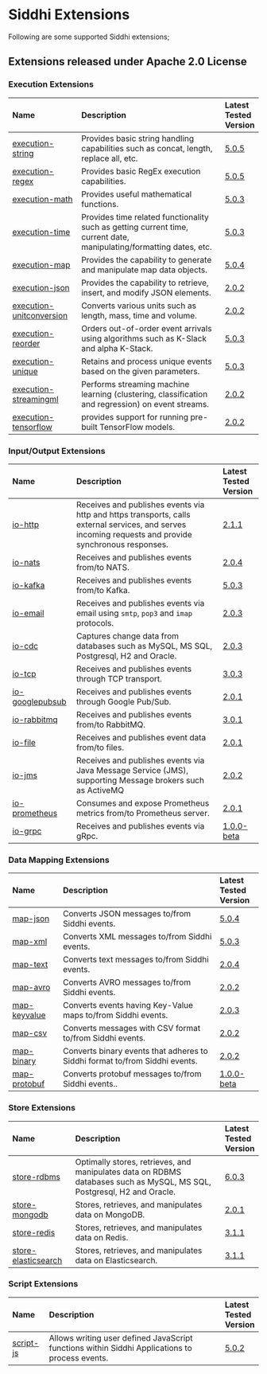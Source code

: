 # Siddhi Extensions

Following are some supported Siddhi extensions;

## Extensions released under Apache 2.0 License

### Execution Extensions

Name | Description | Latest <br/>Tested <br/>Version 
:-- | :-- | :--
<a target="_blank" href="https://siddhi-io.github.io/siddhi-execution-string">execution-string</a> | Provides basic string handling capabilities such as concat, length, replace all, etc. | [5.0.5](https://mvnrepository.com/artifact/io.siddhi.extension.execution.string/siddhi-execution-string/5.0.5)
<a target="_blank" href="https://siddhi-io.github.io/siddhi-execution-regex">execution-regex</a> | Provides basic RegEx execution capabilities. | [5.0.5](https://mvnrepository.com/artifact/io.siddhi.extension.execution.regex/siddhi-execution-regex/5.0.5)
<a target="_blank" href="https://siddhi-io.github.io/siddhi-execution-math">execution-math</a> | Provides useful mathematical functions. | [5.0.3](https://mvnrepository.com/artifact/io.siddhi.extension.execution.math/siddhi-execution-math/5.0.3)
<a target="_blank" href="https://siddhi-io.github.io/siddhi-execution-time">execution-time</a> | Provides time related functionality such as getting current time, current date, manipulating/formatting dates, etc. | [5.0.3](https://mvnrepository.com/artifact/io.siddhi.extension.execution.time/siddhi-execution-time/5.0.3)
<a target="_blank" href="https://siddhi-io.github.io/siddhi-execution-map">execution-map</a> | Provides the capability to generate and manipulate map data objects. | [5.0.4](https://mvnrepository.com/artifact/io.siddhi.extension.execution.map/siddhi-execution-map/5.0.4)
<a target="_blank" href="https://siddhi-io.github.io/siddhi-execution-json">execution-json</a> | Provides the capability to retrieve, insert, and modify JSON elements. | [2.0.2](https://mvnrepository.com/artifact/io.siddhi.extension.execution.json/siddhi-execution-json/2.0.2)
<a target="_blank" href="https://siddhi-io.github.io/siddhi-execution-unitconversion">execution-unitconversion</a> | Converts various units such as length, mass, time and volume. | [2.0.2](https://mvnrepository.com/artifact/io.siddhi.extension.execution.unitconversion/siddhi-execution-unitconversion/2.0.2)
<a target="_blank" href="https://siddhi-io.github.io/siddhi-execution-reorder">execution-reorder</a> | Orders out-of-order event arrivals using algorithms such as K-Slack and alpha K-Stack. |  [5.0.3](https://mvnrepository.com/artifact/io.siddhi.extension.execution.reorder/siddhi-execution-reorder/5.0.3)
<a target="_blank" href="https://siddhi-io.github.io/siddhi-execution-unique">execution-unique</a> | Retains and process unique events based on the given parameters. |[5.0.3](https://mvnrepository.com/artifact/io.siddhi.extension.execution.unique/siddhi-execution-unique/5.0.3)
<a target="_blank" href="https://siddhi-io.github.io/siddhi-execution-streamingml">execution-streamingml</a> | Performs streaming machine learning (clustering, classification and regression) on event streams. | [2.0.2](https://mvnrepository.com/artifact/io.siddhi.extension.execution.streamingml/siddhi-execution-streamingml/2.0.2)
<a target="_blank" href="https://siddhi-io.github.io/siddhi-execution-tensorflow">execution-tensorflow</a> | provides support for running pre-built TensorFlow models. | [2.0.2](https://mvnrepository.com/artifact/io.siddhi.extension.execution.tensorflow/siddhi-execution-tensorflow/2.0.2)

### Input/Output Extensions

Name | Description | Latest <br/>Tested <br/>Version
:-- | :-- | :--
<a target="_blank" href="https://siddhi-io.github.io/siddhi-io-http">io-http</a> | Receives and publishes events via http and https transports, calls external services, and serves incoming requests and provide synchronous responses. | [2.1.1](https://mvnrepository.com/artifact/io.siddhi.extension.io.http/siddhi-io-http/2.1.1)
<a target="_blank" href="https://siddhi-io.github.io/siddhi-io-nats">io-nats</a> | Receives and publishes events from/to NATS. | [2.0.4](https://mvnrepository.com/artifact/io.siddhi.extension.io.nats/siddhi-io-nats/2.0.4)
<a target="_blank" href="https://siddhi-io.github.io/siddhi-io-kafka">io-kafka</a> | Receives and publishes events from/to Kafka. |  [5.0.3](https://mvnrepository.com/artifact/io.siddhi.extension.io.kafka/siddhi-io-kafka/5.0.3)
<a target="_blank" href="https://siddhi-io.github.io/siddhi-io-email">io-email</a> | Receives and publishes events via email using `smtp`, `pop3` and `imap` protocols. | [2.0.3](https://mvnrepository.com/artifact/io.siddhi.extension.io.email/siddhi-io-email/2.0.3)
<a target="_blank" href="https://siddhi-io.github.io/siddhi-io-cdc">io-cdc</a> | Captures change data from databases such as MySQL, MS SQL, Postgresql, H2 and Oracle. | [2.0.3](https://mvnrepository.com/artifact/io.siddhi.extension.io.cdc/siddhi-io-cdc/2.0.3)
<a target="_blank" href="https://siddhi-io.github.io/siddhi-io-tcp">io-tcp</a> | Receives and publishes events through TCP transport. | [3.0.3](https://mvnrepository.com/artifact/io.siddhi.extension.io.tcp/siddhi-io-tcp/3.0.3)
<a target="_blank" href="https://siddhi-io.github.io/siddhi-io-googlepubsub">io-googlepubsub</a> | Receives and publishes events through Google Pub/Sub.| [2.0.1](https://mvnrepository.com/artifact/io.siddhi.extension.io.googlepubsub/siddhi-io-googlepubsub/2.0.1)
<a target="_blank" href="https://github.com/siddhi-io/siddhi-io-rabbitmq">io-rabbitmq</a> | Receives and publishes events from/to RabbitMQ.| [3.0.1](https://mvnrepository.com/artifact/io.siddhi.extension.io.rabbitmq/siddhi-io-rabbitmq/3.0.1)
<a target="_blank" href="https://siddhi-io.github.io/siddhi-io-file">io-file</a> | Receives and publishes event data from/to files. | [2.0.1](https://mvnrepository.com/artifact/io.siddhi.extension.io.file/siddhi-io-file/2.0.1)
<a target="_blank" href="https://siddhi-io.github.io/siddhi-io-jms">io-jms</a> | Receives and publishes events via Java Message Service (JMS), supporting Message brokers such as ActiveMQ | [2.0.2](https://mvnrepository.com/artifact/io.siddhi.extension.io.jms/siddhi-io-jms/2.0.2)
<a target="_blank" href="https://siddhi-io.github.io/siddhi-io-prometheus">io-prometheus</a> | Consumes and expose Prometheus metrics from/to Prometheus server. | [2.0.1](https://mvnrepository.com/artifact/io.siddhi.extension.io.prometheus/siddhi-io-prometheus/2.0.1)
<a target="_blank" href="https://siddhi-io.github.io/siddhi-io-grpc">io-grpc</a> | Receives and publishes events via gRpc. | [1.0.0-beta](https://mvnrepository.com/artifact/io.siddhi.extension.io.grpc/siddhi-io-grpc/1.0.0-beta)

### Data Mapping Extensions

Name | Description | Latest <br/>Tested <br/>Version
:-- | :-- | :--
<a target="_blank" href="https://siddhi-io.github.io/siddhi-map-json">map-json</a> | Converts JSON messages to/from Siddhi events. | [5.0.4](https://mvnrepository.com/artifact/io.siddhi.extension.map.json/siddhi-map-json/5.0.4)
<a target="_blank" href="https://siddhi-io.github.io/siddhi-map-xml">map-xml</a> | Converts XML messages to/from Siddhi events. | [5.0.3](https://mvnrepository.com/artifact/io.siddhi.extension.map.xml/siddhi-map-xml/5.0.3)
<a target="_blank" href="https://siddhi-io.github.io/siddhi-map-text">map-text</a> | Converts text messages to/from Siddhi events. | [2.0.4](https://mvnrepository.com/artifact/io.siddhi.extension.map.text/siddhi-map-text/2.0.4)
<a target="_blank" href="https://siddhi-io.github.io/siddhi-map-avro">map-avro</a> | Converts AVRO messages to/from Siddhi events. | [2.0.2](https://mvnrepository.com/artifact/io.siddhi.extension.map.avro/siddhi-map-avro/2.0.2)
<a target="_blank" href="https://siddhi-io.github.io/siddhi-map-keyvalue">map-keyvalue</a> | Converts events having Key-Value maps to/from Siddhi events. | [2.0.3](https://mvnrepository.com/artifact/io.siddhi.extension.map.keyvalue/siddhi-map-keyvalue/2.0.3)
<a target="_blank" href="https://siddhi-io.github.io/siddhi-map-csv">map-csv</a> | Converts messages with CSV format to/from Siddhi events. | [2.0.2](https://mvnrepository.com/artifact/io.siddhi.extension.map.csv/siddhi-map-csv/2.0.2)
<a target="_blank" href="https://siddhi-io.github.io/siddhi-map-binary">map-binary</a> | Converts binary events that adheres to Siddhi format to/from Siddhi events. | [2.0.2](https://mvnrepository.com/artifact/io.siddhi.extension.map.binary/siddhi-map-binary/2.0.2)
<a target="_blank" href="https://siddhi-io.github.io/siddhi-map-protobuf">map-protobuf</a> | Converts protobuf messages to/from Siddhi events.. | [1.0.0-beta](https://mvnrepository.com/artifact/io.siddhi.extension.map.protobuf/siddhi-map-protobuf/1.0.0-beta)

### Store Extensions
Name | Description | Latest <br/>Tested <br/>Version
:-- | :-- | :--
<a target="_blank" href="https://siddhi-io.github.io/siddhi-store-rdbms">store-rdbms</a> | Optimally stores, retrieves, and manipulates data on RDBMS databases such as MySQL, MS SQL, Postgresql, H2 and Oracle. | [6.0.3](https://mvnrepository.com/artifact/io.siddhi.extension.store.rdbms/siddhi-store-rdbms/6.0.3)
<a target="_blank" href="https://siddhi-io.github.io/siddhi-store-mongodb">store-mongodb</a> | Stores, retrieves, and manipulates data on MongoDB. | [2.0.1](https://mvnrepository.com/artifact/io.siddhi.extension.store.mongodb/siddhi-store-mongodb/2.0.1)
<a target="_blank" href="https://siddhi-io.github.io/siddhi-store-redis">store-redis</a> | Stores, retrieves, and manipulates data on Redis. | [3.1.1](https://mvnrepository.com/artifact/io.siddhi.extension.store.redis/siddhi-store-redis/3.1.1)
<a target="_blank" href="https://siddhi-io.github.io/siddhi-store-elasticsearch">store-elasticsearch</a> | Stores, retrieves, and manipulates data on Elasticsearch. | [3.1.1](https://mvnrepository.com/artifact/io.siddhi.extension.store.elasticsearch/siddhi-store-elasticsearch/3.1.1)

### Script Extensions
Name | Description | Latest <br/>Tested <br/>Version
:-- | :-- | :--
<a target="_blank" href="https://siddhi-io.github.io/siddhi-script-js">script-js</a> | Allows writing user defined JavaScript functions within Siddhi Applications to process events. |[5.0.2](https://mvnrepository.com/artifact/io.siddhi.extension.script.js/siddhi-script-js/5.0.2)

